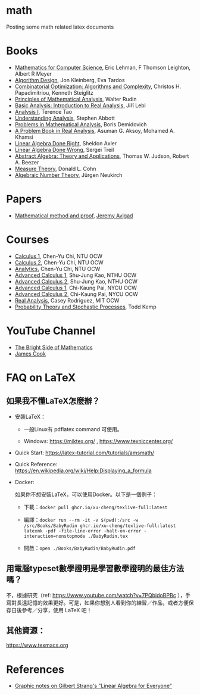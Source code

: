 # math

Posting some math related latex documents

# Books
- [Mathematics for Computer Science](https://courses.csail.mit.edu/6.042/spring18/mcs.pdf), Eric Lehman, F Thomson Leighton, Albert R Meyer
- [Algorithm Design](https://www.amazon.com/gp/product/0321295358/), Jon Kleinberg, Eva Tardos
- [Combinatorial Optimization: Algorithms and Complexity](https://www.amazon.com/Combinatorial-Optimization-Algorithms-Complexity-Computer/dp/0486402584), Christos H. Papadimitriou, Kenneth Steiglitz
- [Principles of Mathematical Analysis](https://maa.org/press/maa-reviews/principles-of-mathematical-analysis), Walter Rudin
- [Basic Analysis: Introduction to Real Analysis](https://www.jirka.org/ra/), Jiří Lebl
- [Analysis I](https://link.springer.com/book/10.1007/978-981-19-7261-4), Terence Tao
- [Understanding Analysis](https://link.springer.com/book/10.1007/978-1-4939-2712-8), Stephen Abbott
- [Problems in Mathematical Analysis](https://www.amazon.com/Problems-Mathematical-Analysis-Boris-Demidovich/dp/B0007BNL1W), Boris Demidovich
- [A Problem Book in Real Analysis](https://link.springer.com/book/10.1007/978-1-4419-1296-1), Asuman G. Aksoy, Mohamed A. Khamsi
- [Linear Algebra Done Right](https://linear.axler.net/), Sheldon Axler
- [Linear Algebra Done Wrong](https://www.math.brown.edu/streil/papers/LADW/LADW.html), Sergei Treil
- [Abstract Algebra: Theory and Applications](http://abstract.ups.edu/download.html), Thomas W. Judson, Robert A. Beezer
- [Measure Theory](https://link.springer.com/book/10.1007/978-1-4614-6956-8), Donald L. Cohn
- [Algebraic Number Theory](https://link.springer.com/book/10.1007/978-3-662-03983-0), Jürgen Neukirch

# Papers
- [Mathematical method and proof](https://www.andrew.cmu.edu/user/avigad/Papers/method.pdf), [Jeremy Avigad](https://www.andrew.cmu.edu/user/avigad/)

# Courses
- [Calculus 1](https://ocw.aca.ntu.edu.tw/ntu-ocw/ocw/cou/104S115), Chen-Yu Chi, NTU OCW
- [Calculus 2](https://ocw.aca.ntu.edu.tw/ntu-ocw/ocw/cou/104S210), Chen-Yu Chi, NTU OCW
- [Analytics](https://ocw.aca.ntu.edu.tw/ntu-ocw/ocw/cou/105S107), Chen-Yu Chi, NTU OCW
- [Advanced Calculus 1](https://ocw.nthu.edu.tw/ocw/index.php?page=course&cid=204&), Shu-Jung Kao, NTHU OCW
- [Advanced Calculus 2](https://ocw.nthu.edu.tw/ocw/index.php?page=course&cid=225&), Shu-Jung Kao, NTHU OCW
- [Advanced Calculus 1](https://ocw.nycu.edu.tw/?course_page=all-course%2Fcollege-of-science%2Fam%2Fadvanced-calculus-i-97), Chi-Kaung Pai, NYCU OCW
- [Advanced Calculus 2](https://ocw.nycu.edu.tw/?course_page=all-course%2Fcollege-of-science%2Fam%2Fadvanced-calculus-ii-97), Chi-Kaung Pai, NYCU OCW
- [Real Analysis](https://ocw.mit.edu/courses/18-100a-real-analysis-fall-2020/), Casey Rodriguez, MIT OCW
- [Probability Theory and Stochastic Processes](https://mathweb.ucsd.edu/~tkemp/ProbabilityTube/), Todd Kemp

# YouTube Channel
- [The Bright Side of Mathematics](https://www.youtube.com/@brightsideofmaths)
- [James Cook](https://www.youtube.com/@jamescook5617)

# FAQ on LaTeX

## 如果我不懂LaTeX怎麼辦？

* 安裝LaTeX：

    * 一般Linux有 pdflatex command 可使用。

    * Windows: https://miktex.org/ , https://www.texniccenter.org/

* Quick Start: https://latex-tutorial.com/tutorials/amsmath/

* Quick Reference: https://en.wikipedia.org/wiki/Help:Displaying_a_formula

* Docker:

    如果你不想安裝LaTeX，可以使用Docker。以下是一個例子：

    * 下載：`docker pull ghcr.io/xu-cheng/texlive-full:latest`

    * 編譯：`docker run --rm -it -v $(pwd):/src -w /src/Books/BabyRudin ghcr.io/xu-cheng/texlive-full:latest latexmk -pdf -file-line-error -halt-on-error -interaction=nonstopmode ./BabyRudin.tex`

    * 開啟：`open ./Books/BabyRudin/BabyRudin.pdf`

## 用電腦typeset數學證明是學習數學證明的最佳方法嗎？

不，根據研究（ref: https://www.youtube.com/watch?v=7PQbidoBPBc ），手寫對長遠記憶的效果更好。可是，如果你想別人看到你的練習／作品，或者方便保存日後參考／分享，使用 LaTeX 吧！

## 其他資源：

https://www.texmacs.org

# References
- [Graphic notes on Gilbert Strang's "Linear Algebra for Everyone"](https://github.com/kenjihiranabe/The-Art-of-Linear-Algebra/)
